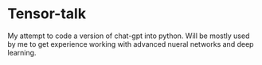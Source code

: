 # Tensor-talk
My attempt to code a version of chat-gpt into python. Will be mostly used by me to get experience working with advanced nueral networks and deep learning.
